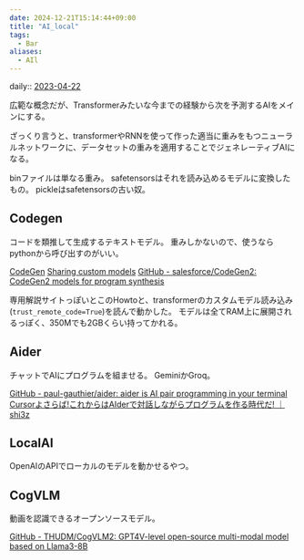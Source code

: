 ```yaml
---
date: 2024-12-21T15:14:44+09:00
title: "AI_local"
tags:
  - Bar
aliases:
  - AIl
---
```


daily:: [2023-04-22](Daily_Note/2023-04-22.md)

広範な概念だが、Transformerみたいな今までの経験から次を予測するAIをメインにする。

ざっくり言うと、transformerやRNNを使って作った適当に重みをもつニューラルネットワークに、データセットの重みを適用することでジェネレーティブAIになる。

binファイルは単なる重み。
safetensorsはそれを読み込めるモデルに変換したもの。
pickleはsafetensorsの古い奴。

## Codegen
コードを類推して生成するテキストモデル。
重みしかないので、使うならpythonから呼び出すのがいい。

[CodeGen](https://huggingface.co/docs/transformers/main/en/model_doc/codegen#transformers.CodeGenForCausalLM)
[Sharing custom models](https://huggingface.co/docs/transformers/main/en/custom_models#using-a-model-with-custom-code)
[GitHub - salesforce/CodeGen2: CodeGen2 models for program synthesis](https://github.com/salesforce/CodeGen2)

専用解説サイトっぽいとこのHowtoと、transformerのカスタムモデル読み込み(`trust_remote_code=True`)を読んで動かした。
モデルは全てRAM上に展開されるっぽく、350Mでも2GBくらい持ってかれる。




## Aider
チャットでAIにプログラムを組ませる。
GeminiかGroq。

[GitHub - paul-gauthier/aider: aider is AI pair programming in your terminal](https://github.com/paul-gauthier/aider)
[Cursorよさらば!これからはAIderで対話しながらプログラムを作る時代だ! ｜shi3z](https://note.com/shi3zblog/n/n7fa9f36e694c)





## LocalAI
OpenAIのAPIでローカルのモデルを動かせるやつ。




## CogVLM
動画を認識できるオープンソースモデル。

[GitHub - THUDM/CogVLM2: GPT4V-level open-source multi-modal model based on Llama3-8B](https://github.com/THUDM/CogVLM2)